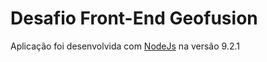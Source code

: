 # Desafio Front-End Geofusion

Aplicação foi desenvolvida com [NodeJs](https://nodejs.org/en/) na versão 9.2.1